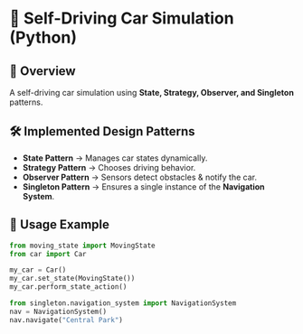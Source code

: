 # 🚗 Self-Driving Car Simulation (Python)
## 📌 Overview
A self-driving car simulation using **State, Strategy, Observer, and Singleton** patterns.

## 🛠 Implemented Design Patterns
- **State Pattern** → Manages car states dynamically.
- **Strategy Pattern** → Chooses driving behavior.
- **Observer Pattern** → Sensors detect obstacles & notify the car.
- **Singleton Pattern** → Ensures a single instance of the **Navigation System**.

## 🚀 Usage Example
```python
from moving_state import MovingState
from car import Car

my_car = Car()
my_car.set_state(MovingState())
my_car.perform_state_action()

from singleton.navigation_system import NavigationSystem
nav = NavigationSystem()
nav.navigate("Central Park")
